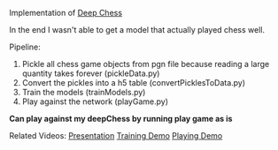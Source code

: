 Implementation of [Deep Chess](https://arxiv.org/pdf/1711.09667.pdf)

In the end I wasn't able to get a model that actually played chess well.

Pipeline:
1. Pickle all chess game objects from pgn file because reading a large quantity takes forever (pickleData.py)
2. Convert the pickles into a h5 table (convertPicklesToData.py)
3. Train the models (trainModels.py)
4. Play against the network (playGame.py)

**Can play against my deepChess by running play game as is**

Related Videos:
[Presentation](https://youtu.be/Z2KsW2RBqhU)
[Training Demo](https://youtu.be/jv5CyTSRb5k)
[Playing Demo](https://youtu.be/dtFgmZ37zkA)